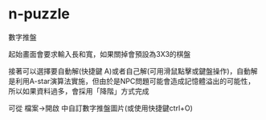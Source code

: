 # n-puzzle
數字推盤

起始畫面會要求輸入長和寬，如果關掉會預設為3X3的棋盤

接著可以選擇要自動解(快捷鍵 A)或者自己解(可用滑鼠點擊或鍵盤操作)，自動解是利用A-star演算法實施，但由於是NPC問題可能會造成記憶體溢出的可能性，所以如果資料過多，會採用「降階」方式完成

可從 檔案->開啟 中自訂數字推盤圖片(或使用快捷鍵ctrl+O)
